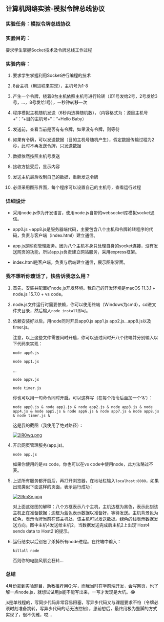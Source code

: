 ## 计算机网络实验-模拟令牌总线协议

### 实验任务：模拟令牌总线协议

### 实验目的：

要求学生掌握Socket技术及令牌总线工作过程 

### 实验内容：

1. 要求学生掌握利用Socket进行编程的技术

2. 8台主机（用进程来实现），主机号为1-8
3. 产生一个令牌，绕着8台主机依照主机号进行轮转（即1号发给2号，2号发给3号，...，8号发给1号），一秒钟转移一次
4. 程序模拟主机随机发送（6秒内选择随机数），（内容格式为：源目主机号+“：”+目的主机号+“：”+Hello Baby）
5. 发送前，查看当前是否有有令牌，如果没有令牌，则等待
6. 如果有令牌，可以发送数据（目的主机号随机产生），假定数据传输过程为2秒，此时不再发送令牌，只发送数据
7. 数据依然按照主机号发送
8. 接收方接受后，显示内容
9. 发送主机最后收到自己的数据，重新发送令牌
10. 必须采用图形界面，每个程序可以设置自己的主机号，查看运行过程

### 详细设计

- 采用node.js作为开发语言，使用node.js自带的websocket库模拟socket通信。

- app0.js ~app8.js是服务器端代码，主要包含八个主机和令牌轮转程序的代码，负责与客户端（index.html）建立通信。

- app.js是网页管理服务。因为八个主机本身只处理自身的socket连接，没有发送网页的功能，所以app.js负责建立网站服务，采用express框架。

- index.html是客户端。负责与后端建立通信，展示图形界面。

### 我不想听你废话了，快告诉我怎么用？

1. 首先，安装并配置好node.js开发环境。我自己的开发环境是macOS 11.3.1 + node.js 15.7.0 + vs code。

2. node.js文件运行时需要依赖，你可以使用终端（Windows为cmd），cd进文件夹目录，然后输入`node install`即可。

3. 依赖安装好以后，用node同时开启app0.js app1.js app2.js...app8.js以及timer.js。

    注意，以上这些文件需要同时开启，你可以通过同时开八个终端并分别输入以下代码来实现：

    `node app0.js` 

    `node app1.js` 

    ...

    `node app8.js`

    `node timer.js`

    你也可以用一句命令同时开启。可以这样写（在每个指令后面加一个'&'）：

    `node app0.js & node app1.js & node app2.js & node app3.js & node app4.js & node app5.js & node app6.js & node app7.js & node app8.js & node timer.js &`

    这是我的截图（我使用了绝对路径）：

    [![2IR0wq.png](https://z3.ax1x.com/2021/06/13/2IR0wq.png)](https://imgtu.com/i/2IR0wq)

4. 开启网页管理服务(app.js)。

    `node app.js`

    如果你使用的是vs code，你也可以在vs code中使用node，此方法略过不表。

5. 上述所有服务都开启后，再打开浏览器，在地址栏输入`localhost:8080`，如果出现类似下面这样的页面，表示运行成功：

    [![2IRmSe.png](https://z3.ax1x.com/2021/06/13/2IRmSe.png)](https://imgtu.com/i/2IRmSe)

    对上面这张图的解释：八个方框表示八个主机，主机边框为黑色，表示此刻该主机正在准备数据；边框为蓝色表示数据以准备好，等待发送。主机背景色为红色，表示令牌当前在该主机处，该主机可以发送数据。绿色的线表示数据发送方向。图中主机4发送给主机2，当数据发送完成后主机2上出现'Host4 sends data to Host2'的提示。

6. 运行结束以后别忘了杀掉所有node进程。在终端中输入：

    `killall node`

    否则你的电脑风扇会狂转...

### 总结

4月份拿到实验题目，助教推荐用Qt写，而我当时在学前端开发，会写网页，也了解一点node.js，就想试试用js能不能写出来，一写才发现是大坑。😂

js是单线程的，写同步代码非常容易阻塞，写异步代码又与课题要求不符（令牌必须时刻准备跳转，写异步代码的话无法控制），思前想后，最终用极为蹩脚的方式实现了，很不优雅，哎...